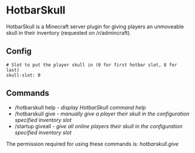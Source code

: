 # HotbarSkull

HotbarSkull is a Minecraft server plugin for giving players an unmoveable skull in their inventory (requested on /r/admincraft).

## Config
```
# Slot to put the player skull in (0 for first hotbar slot, 8 for last)
skull-slot: 0
```

## Commands
- /hotbarskull help - _display HotbarSkull command help_
- /hotbarskull give <player> - _manually give a player their skull in the configuration specified inventory slot_
- /startup giveall - _give all online players their skull in the configuration specified inventory slot_

The permission required for using these commands is: _hotbarskull.give_
